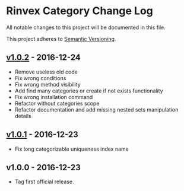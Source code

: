 # Rinvex Category Change Log

All notable changes to this project will be documented in this file.

This project adheres to [Semantic Versioning](CONTRIBUTING.md).


## [v1.0.2] - 2016-12-24
- Remove useless old code
- Fix wrong conditions
- Fix wrong method visibility
- Add find many categories or create if not exists functionality
- Fix wrong installation command
- Refactor without categories scope
- Refactor documentation and add missing nested sets manipulation details

## [v1.0.1] - 2016-12-23
- Fix long categorizable uniqueness index name

## v1.0.0 - 2016-12-23
- Tag first official release.

[v1.0.2]: https://github.com/rinvex/country/compare/v1.0.1...v1.0.2
[v1.0.1]: https://github.com/rinvex/country/compare/v1.0.0...v1.0.1
